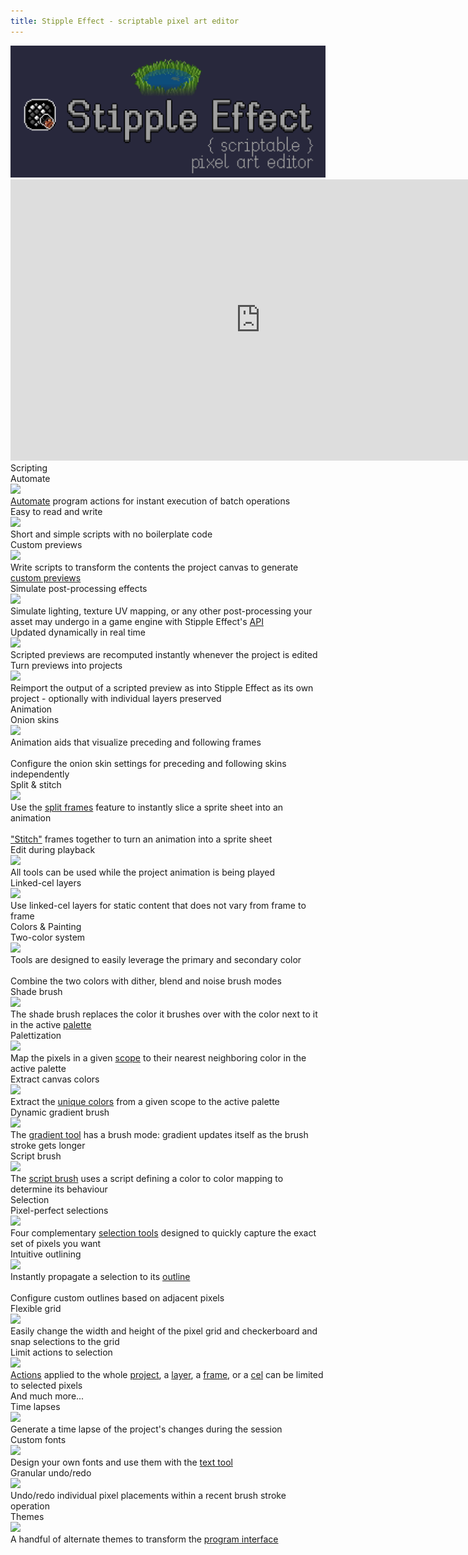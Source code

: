 ```yaml
---
title: Stipple Effect - scriptable pixel art editor
---
```

<div class="banner">
    <img src="https://raw.githubusercontent.com/jbunke/se-docs/master/assets/graphics/logo-anim.gif">
</div>

<div class="media-container">
    <iframe class="media" width="800" height="450" src="https://www.youtube.com/embed/Bj1foXYcHl4?si=QIQK4hOoGd34lcb3" title="YouTube video player" frameborder="0" allow="accelerometer; autoplay; clipboard-write; encrypted-media; gyroscope; picture-in-picture; web-share" referrerpolicy="strict-origin-when-cross-origin" allowfullscreen></iframe>
</div>

<!-- TODO -->

<div class="feature-section">
    <div class="feature-category">Scripting</div>
    <div class="features">
        <div class="pair-box">
            <div class="pair-box-left">
                <div class="feature-tagline">Automate</div>
                <img src="/" class="feature-gif">
                <div class="feature-caption"><a href="{{ site.baseurl }}/docs/automation-scripts">Automate</a> program actions for instant execution of batch operations</div>
            </div>
            <div class="pair-box-right">
                <div class="feature-tagline">Easy to read and write</div>
                <img src="/" class="feature-gif">
                <div class="feature-caption">Short and simple scripts with no boilerplate code</div>
            </div>
        </div>
        <div class="pair-box">
            <div class="pair-box-left">
                <div class="feature-tagline">Custom previews</div>
                <img src="/" class="feature-gif">
                <div class="feature-caption">Write scripts to transform the contents the project canvas to generate <a href="{{ site.baseurl }}/docs/preview-scripts">custom previews</a></div>
            </div>
            <div class="pair-box-right">
                <div class="feature-tagline">Simulate post-processing effects</div>
                <img src="/" class="feature-gif">
                <div class="feature-caption">Simulate lighting, texture UV mapping, or any other post-processing your asset may undergo in a game engine with Stipple Effect's <a href="{{ site.baseurl }}/api/">API</a></div>
            </div>
        </div>
        <div class="pair-box">
            <div class="pair-box-left">
                <div class="feature-tagline">Updated dynamically in real time</div>
                <img src="/" class="feature-gif">
                <div class="feature-caption">Scripted previews are recomputed instantly whenever the project is edited</div>
            </div>
            <div class="pair-box-right">
                <div class="feature-tagline">Turn previews into projects</div>
                <img src="/" class="feature-gif">
                <div class="feature-caption">Reimport the output of a scripted preview as into Stipple Effect as its own project - optionally with individual layers preserved</div>
            </div>
        </div>
    </div>
    <div class="feature-category">Animation</div>
    <div class="features">
        <div class="pair-box">
            <div class="pair-box-left">
                <div class="feature-tagline">Onion skins</div>
                <img src="/" class="feature-gif">
                <div class="feature-caption">
                    <div>Animation aids that visualize preceding and following frames</div>
                    <br>
                    <div>Configure the onion skin settings for preceding and following skins independently</div>
                </div>
            </div>
            <div class="pair-box-right">
                <div class="feature-tagline">Split & stitch</div>
                <img src="/" class="feature-gif">
                <div class="feature-caption">
                    <div>Use the <a href="{{ site.baseurl }}/docs/sizing.html#split-sprite-sheet-into-frames">split frames</a> feature to instantly slice a sprite sheet into an animation</div>
                    <br>
                    <div><a href="{{ site.baseurl }}/docs/sizing.html#stitch-frames-into-sprite-sheet">"Stitch"</a> frames together to turn an animation into a sprite sheet</div>
                </div>
            </div>
        </div>
        <div class="pair-box">
            <div class="pair-box-left">
                <div class="feature-tagline">Edit during playback</div>
                <img src="/" class="feature-gif">
                <div class="feature-caption">All tools can be used while the project animation is being played</div>
            </div>
            <div class="pair-box-right">
                <div class="feature-tagline">Linked-cel layers</div>
                <img src="/" class="feature-gif">
                <div class="feature-caption">Use linked-cel layers for static content that does not vary from frame to frame</div>
            </div>
        </div>
    </div>
    <div class="feature-category">Colors & Painting</div>
    <div class="features">
        <div class="pair-box">
            <div class="pair-box-left">
                <div class="feature-tagline">Two-color system</div>
                <img src="/" class="feature-gif">
                <div class="feature-caption">
                    <div>Tools are designed to easily leverage the primary and secondary color</div>
                    <br>
                    <div>Combine the two colors with dither, blend and noise brush modes</div>
                </div>
            </div>
            <div class="pair-box-right">
                <div class="feature-tagline">Shade brush</div>
                <img src="/" class="feature-gif">
                <div class="feature-caption">The shade brush replaces the color it brushes over with the color next to it in the active <a href="{{ site.baseurl }}/docs/palette">palette</a></div>
            </div>
        </div>
        <div class="pair-box">
            <div class="pair-box-left">
                <div class="feature-tagline">Palettization</div>
                <img src="/" class="feature-gif">
                <div class="feature-caption">Map the pixels in a given <a href="{{ site.baseurl }}/docs/scope">scope</a> to their nearest neighboring color in the active palette</div>
            </div>
            <div class="pair-box-right">
                <div class="feature-tagline">Extract canvas colors</div>
                <img src="/" class="feature-gif">
                <div class="feature-caption">Extract the <a href="{{ site.baseurl }}/docs/color">unique colors</a> from a given scope to the active palette</div>
            </div>
        </div>
        <div class="pair-box">
            <div class="pair-box-left">
                <div class="feature-tagline">Dynamic gradient brush</div>
                <img src="/" class="feature-gif">
                <div class="feature-caption">The <a href="{{ site.baseurl }}/docs/gradient-tool">gradient tool</a> has a brush mode: gradient updates itself as the brush stroke gets longer</div>
            </div>
            <div class="pair-box-right">
                <div class="feature-tagline">Script brush</div>
                <img src="/" class="feature-gif">
                <div class="feature-caption">The <a href="{{ site.baseurl }}/docs/script-brush">script brush</a> uses a script defining a color to color mapping to determine its behaviour</div>
            </div>
        </div>
    </div>
    <div class="feature-category">Selection</div>
    <div class="features">
        <div class="pair-box">
            <div class="pair-box-left">
                <div class="feature-tagline">Pixel-perfect selections</div>
                <img src="/" class="feature-gif">
                <div class="feature-caption">Four complementary <a href="{{ site.baseurl }}/docs/sel-area-tools">selection tools</a> designed to quickly capture the exact set of pixels you want</div>
            </div>
            <div class="pair-box-right">
                <div class="feature-tagline">Intuitive outlining</div>
                <img src="/" class="feature-gif">
                <div class="feature-caption">
                    <div>Instantly propagate a selection to its <a href="{{ site.baseurl }}/docs/outline">outline</a></div>
                    <br>
                    <div>Configure custom outlines based on adjacent pixels</div>
                </div>
            </div>
        </div>
        <div class="pair-box">
            <div class="pair-box-left">
                <div class="feature-tagline">Flexible grid</div>
                <img src="/" class="feature-gif">
                <div class="feature-caption">Easily change the width and height of the pixel grid and checkerboard and snap selections to the grid</div>
            </div>
            <div class="pair-box-right">
                <div class="feature-tagline">Limit actions to selection</div>
                <img src="/" class="feature-gif">
                <div class="feature-caption"><a href="{{ site.baseurl }}/docs/color-actions">Actions</a> applied to the whole <a href="{{ site.baseurl }}/docs/project">project</a>, a <a href="{{ site.baseurl }}/docs/layer">layer</a>, a <a href="{{ site.baseurl }}/docs/frame">frame</a>, or a <a href="{{ site.baseurl }}/docs/cel">cel</a> can be limited to selected pixels</div>
            </div>
        </div>
    </div>
    <div class="feature-category">And much more...</div>
    <div class="features">
        <div class="pair-box">
            <div class="pair-box-left">
                <div class="feature-tagline">Time lapses</div>
                <img src="/" class="feature-gif">
                <div class="feature-caption">Generate a time lapse of the project's changes during the session</div>
            </div>
            <div class="pair-box-right">
                <div class="feature-tagline">Custom fonts</div>
                <img src="/" class="feature-gif">
                <div class="feature-caption">Design your own fonts and use them with the <a href="{{ site.baseurl }}/docs/text-tool">text tool</a></div>
            </div>
        </div>
        <div class="pair-box">
            <div class="pair-box-left">
                <div class="feature-tagline">Granular undo/redo</div>
                <img src="/" class="feature-gif">
                <div class="feature-caption">Undo/redo individual pixel placements within a recent brush stroke operation</div>
            </div>
            <div class="pair-box-right">
                <div class="feature-tagline">Themes</div>
                <img src="/" class="feature-gif">
                <div class="feature-caption">A handful of alternate themes to transform the <a href="{{ site.baseurl }}/docs/interface">program interface</a></div>
            </div>
        </div>
    </div>
</div>

